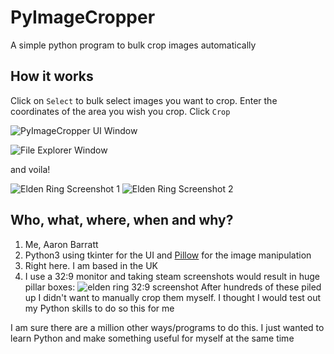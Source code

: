 # PyImageCropper
A simple python program to bulk crop images automatically

## How it works

Click on `Select` to bulk select images you want to crop. Enter the coordinates of the area you wish you crop. Click `Crop`

![PyImageCropper UI Window](https://i.imgur.com/8pMbYSl.png)

![File Explorer Window](https://i.imgur.com/OjBV5eu.png)

and voila!

![Elden Ring Screenshot 1](https://i.imgur.com/zQrQarF.jpg)
![Elden Ring Screenshot 2](https://i.imgur.com/cV9XrFO.jpg)

## Who, what, where, when and why?
1. Me, Aaron Barratt
2. Python3 using tkinter for the UI and [Pillow](https://python-pillow.org/) for the image manipulation
3. Right here. I am based in the UK
4. I use a 32:9 monitor and taking steam screenshots would result in huge pillar boxes: ![elden ring 32:9 screenshot](https://i.imgur.com/c3lztQe.jpeg) After hundreds of these piled up I didn't want to manually crop them myself. I thought I would test out my Python skills to do so this for me

I am sure there are a million other ways/programs to do this. I just wanted to learn Python and make something useful for myself at the same time
